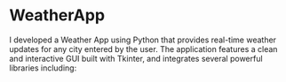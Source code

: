 # WeatherApp
I developed a Weather App using Python that provides real-time weather updates for any city entered by the user. The application features a clean and interactive GUI built with Tkinter, and integrates several powerful libraries including:
